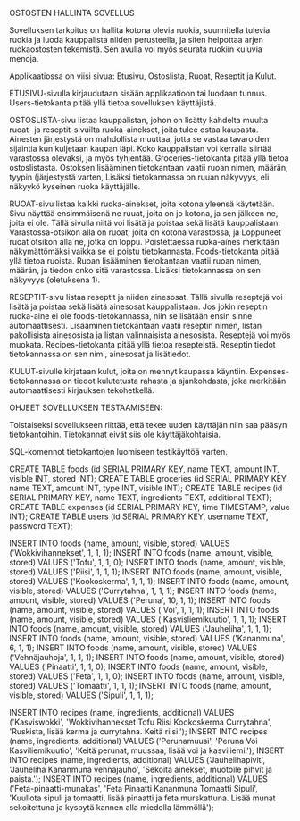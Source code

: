 OSTOSTEN HALLINTA SOVELLUS

Sovelluksen tarkoitus on hallita kotona olevia ruokia, suunnitella tulevia ruokia ja luoda kauppalista niiden perusteella, ja siten helpottaa arjen ruokaostosten tekemistä. Sen avulla voi myös seurata ruokiin kuluvia menoja. 

Applikaatiossa on viisi sivua: Etusivu, Ostoslista, Ruoat, Reseptit ja Kulut. 

ETUSIVU-sivulla kirjaudutaan sisään applikaatioon tai luodaan tunnus. Users-tietokanta pitää yllä tietoa sovelluksen käyttäjistä. 

OSTOSLISTA-sivu listaa kauppalistan, johon on lisätty kahdelta muulta ruoat- ja reseptit-sivuilta ruoka-ainekset, joita tulee ostaa kaupasta. Ainesten järjestystä on mahdollista muuttaa, jotta se vastaa tavaroiden sijaintia kun kuljetaan kaupan läpi. Koko kauppalistan voi kerralla siirtää varastossa olevaksi, ja myös tyhjentää. 
Groceries-tietokanta pitää yllä tietoa ostoslistasta. Ostoksen lisääminen tietokantaan vaatii ruoan nimen, määrän, tyypin (järjestystä varten,  Lisäksi tietokannassa on ruuan näkyvyys, eli näkyykö kyseinen ruoka käyttäjälle.

RUOAT-sivu listaa kaikki ruoka-ainekset, joita kotona yleensä käytetään. Sivu näyttää ensimmäisenä ne ruuat, joita on jo kotona, ja sen jälkeen ne, joita ei ole. Tällä sivulla niitä voi lisätä ja poistaa sekä lisätä kauppalistaan. Varastossa-otsikon alla on ruoat, joita on kotona varastossa, ja Loppuneet ruoat otsikon alla ne, jotka on loppu. Poistettaessa ruoka-aines merkitään näkymättömäksi vaikka se ei poistu tietokannasta.
Foods-tietokanta pitää yllä tietoa ruoista. Ruoan lisääminen tietokantaan vaatii ruoan nimen, määrän, ja tiedon onko sitä varastossa. Lisäksi tietokannassa on sen näkyvyys (oletuksena 1).

RESEPTIT-sivu listaa reseptit ja niiden ainesosat. Tällä sivulla reseptejä voi lisätä ja poistaa sekä lisätä ainesosat kauppalistaan. Jos jokin reseptin ruoka-aine ei ole foods-tietokannassa, niin se lisätään ensin sinne automaattisesti. Lisääminen tietokantaan vaatii reseptin nimen, listan pakollisista ainesosista ja listan valinnaisista ainesosista. 
Reseptejä voi myös muokata. 
Recipes-tietokanta pitää yllä tietoa resepteistä. Reseptin tiedot tietokannassa on sen nimi, ainesosat ja lisätiedot. 

KULUT-sivulle kirjataan kulut, joita on mennyt kaupassa käyntiin. Expenses-tietokannassa on tiedot kulutetusta rahasta ja ajankohdasta, joka merkitään automaattisesti kirjauksen tekohetkellä. 


OHJEET SOVELLUKSEN TESTAAMISEEN: 

Toistaiseksi sovellukseen riittää, että tekee uuden käyttäjän niin saa pääsyn tietokantoihin. Tietokannat eivät siis ole käyttäjäkohtaisia. 

SQL-komennot tietokantojen luomiseen testikäyttöä varten. 

CREATE TABLE foods (id SERIAL PRIMARY KEY, name TEXT, amount INT,  visible INT, stored INT); 
CREATE TABLE groceries (id SERIAL PRIMARY KEY, name TEXT, amount INT, type INT, visible INT);
CREATE TABLE recipes (id SERIAL PRIMARY KEY, name TEXT, ingredients TEXT, additional TEXT);  
CREATE TABLE expenses (id SERIAL PRIMARY KEY, time TIMESTAMP, value INT); 
CREATE TABLE users (id SERIAL PRIMARY KEY, username TEXT, password TEXT); 

INSERT INTO foods (name, amount, visible, stored) VALUES ('Wokkivihannekset', 1, 1, 1);
INSERT INTO foods (name, amount, visible, stored) VALUES ('Tofu', 1, 1, 0);
INSERT INTO foods (name, amount, visible, stored) VALUES ('Riisi', 1, 1, 1);
INSERT INTO foods (name, amount, visible, stored) VALUES ('Kookoskerma', 1, 1, 1);
INSERT INTO foods (name, amount, visible, stored) VALUES ('Currytahna', 1, 1, 1);
INSERT INTO foods (name, amount, visible, stored) VALUES ('Peruna', 10, 1, 1);
INSERT INTO foods (name, amount, visible, stored) VALUES ('Voi', 1, 1, 1);
INSERT INTO foods (name, amount, visible, stored) VALUES ('Kasvisliemikuutio', 1, 1, 1);
INSERT INTO foods (name, amount, visible, stored) VALUES ('Jauheliha', 1, 1, 1);
INSERT INTO foods (name, amount, visible, stored) VALUES ('Kananmuna', 6, 1, 1);
INSERT INTO foods (name, amount, visible, stored) VALUES ('Vehnäjauhoja', 1, 1, 1);
INSERT INTO foods (name, amount, visible, stored) VALUES ('Pinaatti', 1, 1, 0);
INSERT INTO foods (name, amount, visible, stored) VALUES ('Feta', 1, 1, 0);
INSERT INTO foods (name, amount, visible, stored) VALUES ('Tomaatti', 1, 1, 1);
INSERT INTO foods (name, amount, visible, stored) VALUES ('Sipuli', 1, 1, 1);

INSERT INTO recipes (name, ingredients, additional) VALUES ('Kasviswokki', 'Wokkivihannekset Tofu Riisi Kookoskerma Currytahna', 'Ruskista, lisää kerma ja currytahna. Keitä riisi.');
INSERT INTO recipes (name, ingredients, additional) VALUES ('Perunamuusi', 'Peruna Voi Kasviliemikuutio', 'Keitä perunat, muussaa, lisää voi ja kasviliemi.');
INSERT INTO recipes (name, ingredients, additional) VALUES ('Jauhelihapivit', 'Jauheliha Kananmuna vehnäjauho', 'Sekoita ainekset, muotoile pihvit ja paista.');
INSERT INTO recipes (name, ingredients, additional) VALUES ('Feta-pinaatti-munakas', 'Feta Pinaatti Kananmuna Tomaatti Sipuli', 'Kuullota sipuli ja tomaatti, lisää pinaatti ja feta murskattuna. Lisää munat sekoitettuna ja kyspytä kannen alla miedolla lämmöllä');



